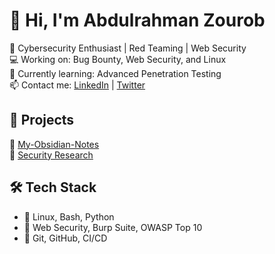 # 👋 Hi, I'm Abdulrahman Zourob  
🔹 Cybersecurity Enthusiast | Red Teaming | Web Security  
💻 Working on: Bug Bounty, Web Security, and Linux  
📖 Currently learning: Advanced Penetration Testing  
📫 Contact me: [LinkedIn](https://www.linkedin.com/in/abdelrahman-zourob-5b7558303?utm_source=share&utm_campaign=share_via&utm_content=profile&utm_medium=android_app) | [Twitter](https://x.com/3brhmanZourob?t=saLCoQne1Bo4eN5WuCN-eA&s=09)  

## 🚀 Projects  
🔸 [My-Obsidian-Notes](https://github.com/abdulrahmanzourob/My-Obsidian-Notes)  
🔸 [Security Research](https://github.com/your-profile/security-research)  

## 🛠️ Tech Stack  
- 🔹 Linux, Bash, Python  
- 🔹 Web Security, Burp Suite, OWASP Top 10  
- 🔹 Git, GitHub, CI/CD  
